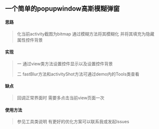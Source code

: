 ## 一个简单的popupwindow高斯模糊弹窗

#### 思路

> 化当前activity截图为bitmap 通过模糊方法将其模糊化 并将其填充为隐藏属性控件背景

#### 实现

> 一	通过view类方法设置控件显示以及设置控件背景
>
> 二	fastBlur方法和activityShot方法可通过demo内的Tools类查看

#### 缺点

> 回调正常界面时 需要多点击当前view页面一次

#### 使用方法 

> 参见工具类说明  有更好的优化方案可以联系我或发起Issues